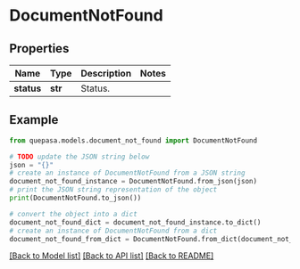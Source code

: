# DocumentNotFound


## Properties

Name | Type | Description | Notes
------------ | ------------- | ------------- | -------------
**status** | **str** | Status. | 

## Example

```python
from quepasa.models.document_not_found import DocumentNotFound

# TODO update the JSON string below
json = "{}"
# create an instance of DocumentNotFound from a JSON string
document_not_found_instance = DocumentNotFound.from_json(json)
# print the JSON string representation of the object
print(DocumentNotFound.to_json())

# convert the object into a dict
document_not_found_dict = document_not_found_instance.to_dict()
# create an instance of DocumentNotFound from a dict
document_not_found_from_dict = DocumentNotFound.from_dict(document_not_found_dict)
```
[[Back to Model list]](../README.md#documentation-for-models) [[Back to API list]](../README.md#documentation-for-api-endpoints) [[Back to README]](../README.md)


